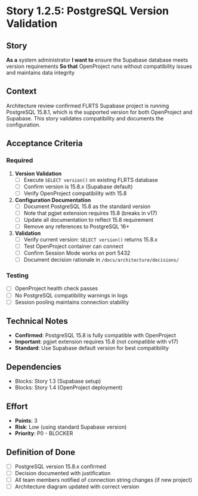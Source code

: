 # Story 1.2.5: PostgreSQL Version Validation

## Story

**As a** system administrator
**I want to** ensure the Supabase database meets version requirements
**So that** OpenProject runs without compatibility issues and maintains data integrity

## Context

Architecture review confirmed FLRTS Supabase project is running PostgreSQL 15.8.1, which is the supported version for both OpenProject and Supabase. This story validates compatibility and documents the configuration.

## Acceptance Criteria

### Required

1. **Version Validation**
   - [ ] Execute `SELECT version()` on existing FLRTS database
   - [ ] Confirm version is 15.8.x (Supabase default)
   - [ ] Verify OpenProject compatibility with 15.8

2. **Configuration Documentation**
   - [ ] Document PostgreSQL 15.8 as the standard version
   - [ ] Note that pgjwt extension requires 15.8 (breaks in v17)
   - [ ] Update all documentation to reflect 15.8 requirement
   - [ ] Remove any references to PostgreSQL 16+

3. **Validation**
   - [ ] Verify current version: `SELECT version()` returns 15.8.x
   - [ ] Test OpenProject container can connect
   - [ ] Confirm Session Mode works on port 5432
   - [ ] Document decision rationale in `/docs/architecture/decisions/`

### Testing

- [ ] OpenProject health check passes
- [ ] No PostgreSQL compatibility warnings in logs
- [ ] Session pooling maintains connection stability

## Technical Notes

- **Confirmed**: PostgreSQL 15.8 is fully compatible with OpenProject
- **Important**: pgjwt extension requires 15.8 (not compatible with v17)
- **Standard**: Use Supabase default version for best compatibility

## Dependencies

- Blocks: Story 1.3 (Supabase setup)
- Blocks: Story 1.4 (OpenProject deployment)

## Effort

- **Points**: 3
- **Risk**: Low (using standard Supabase version)
- **Priority**: P0 - BLOCKER

## Definition of Done

- [ ] PostgreSQL version 15.8.x confirmed
- [ ] Decision documented with justification
- [ ] All team members notified of connection string changes (if new project)
- [ ] Architecture diagram updated with correct version
